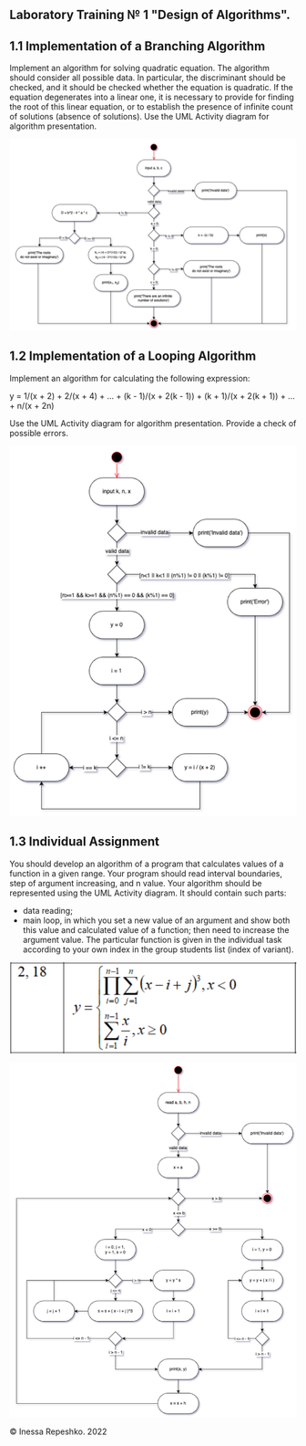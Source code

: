 ## Laboratory Training № 1 "Design of Algorithms".

## 1.1 Implementation of a Branching Algorithm
Implement an algorithm for solving quadratic equation. The algorithm should consider all possible data. In particular, the discriminant should be checked, and it should be checked whether the equation is quadratic. If the equation degenerates into a linear one, it is necessary to provide for finding the root of this linear equation, or to establish the presence of infinite count of solutions (absence of solutions). Use the UML Activity diagram for algorithm presentation.


![task1_1](https://github.com/InessaRepeshko/programming-basics/blob/main/part1/lab1/screens/task1_1.png)


## 1.2 Implementation of a Looping Algorithm

Implement an algorithm for calculating the following expression:

y = 1/(x + 2) + 2/(x + 4) + ... + (k - 1)/(x + 2(k - 1)) + (k + 1)/(x + 2(k + 1)) + ... + n/(x + 2n)

Use the UML Activity diagram for algorithm presentation. Provide a check of possible errors.


![task1_2](https://github.com/InessaRepeshko/programming-basics/blob/main/part1/lab1/screens/task1_2.png)


## 1.3 Individual Assignment

You should develop an algorithm of a program that calculates values of a function in a given range. Your program should read interval boundaries, step of argument increasing, and n value.
Your algorithm should be represented using the UML Activity diagram. It should contain such parts:
* data reading;
* main loop, in which you set a new value of an argument and show both this value and calculated value of a function; then need to increase the argument value.
The particular function is given in the individual task according to your own index in the group students list (index of variant).

![Function_var18](https://github.com/InessaRepeshko/programming-basics/blob/main/part1/lab1/screens/Function_var18.png)


![task1_3](https://github.com/InessaRepeshko/programming-basics/blob/main/part1/lab1/screens/task1_3.png)

© Inessa Repeshko. 2022
